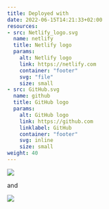 ```yaml
---
title: Deployed with
date: 2022-06-15T14:21:33+02:00
resources:
- src: Netlify_logo.svg
  name: netlify
  title: Netlify logo
  params:
    alt: Netlify logo
    link: https://netlify.com
    container: "footer"
    svg: "file"
    size: small
- src: GitHub.svg
  name: github
  title: GitHub logo
  params:
    alt: GitHub logo
    link: https://github.com
    linklabel: GitHub
    container: "footer"
    svg: inline
    size: small
weight: 40
---
```


![](netlify)

and

![](github)